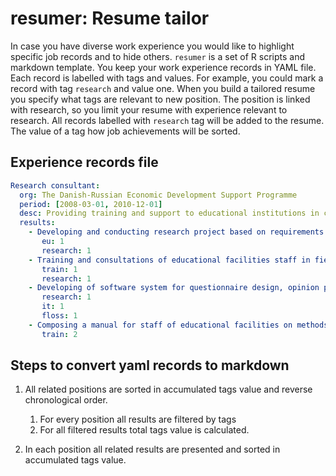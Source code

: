 # resumer: Resume tailor

In case you have diverse work experience you would like to highlight specific job records and to hide others. `resumer` is a set of R scripts and markdown template. You keep your work experience records in YAML file. Each record is labelled with tags and values. For example, you could mark a record with tag `research` and value one. When you build a tailored resume you specify what tags are relevant to new position. The position is linked with research, so you limit your resume with experience relevant to research. All records labelled with `research` tag will be added to the resume. The value of a tag how job achievements will be sorted.

## Experience records file


```yaml
Research consultant:
  org: The Danish-Russian Economic Development Support Programme
  period: [2008-03-01, 2010-12-01]
  desc: Providing training and support to educational institutions in conducting market research 
  results:
    - Developing and conducting research project based on requirements of Danish International Development Agency:
       eu: 1
       research: 1
    - Training and consultations of educational facilities staff in field of sociological and marketing research:
       train: 1
       research: 1
    - Developing of software system for questionnaire design, opinion poll data input and computing of descriptive statistics (based on LimeSurvey and queXML):
       research: 1
       it: 1
       floss: 1
    - Composing a manual for staff of educational facilities on methods of sociological research and using of developed system:
       train: 2
```


## Steps to convert yaml records to markdown 

1. All related positions are sorted in accumulated tags value and reverse chronological order.
    
    1. For every position all results are filtered by tags 
    2. For all filtered results total tags value is calculated.
    
2. In each position all related results are presented and sorted in accumulated tags value.
